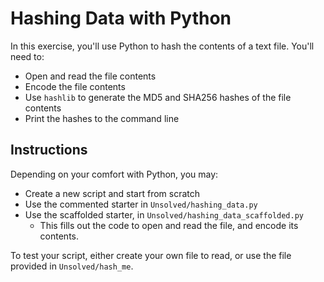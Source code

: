 # Hashing Data with Python

In this exercise, you'll use Python to hash the contents of a text file. You'll need to:
- Open and read the file contents
- Encode the file contents
- Use `hashlib` to generate the MD5 and SHA256 hashes of the file contents
- Print the hashes to the command line

## Instructions

Depending on your comfort with Python, you may:
- Create a new script and start from scratch
- Use the commented starter in `Unsolved/hashing_data.py`
- Use the scaffolded starter, in `Unsolved/hashing_data_scaffolded.py`
  - This fills out the code to open and read the file, and encode its contents.

To test your script, either create your own file to read, or use the file provided in `Unsolved/hash_me`.

